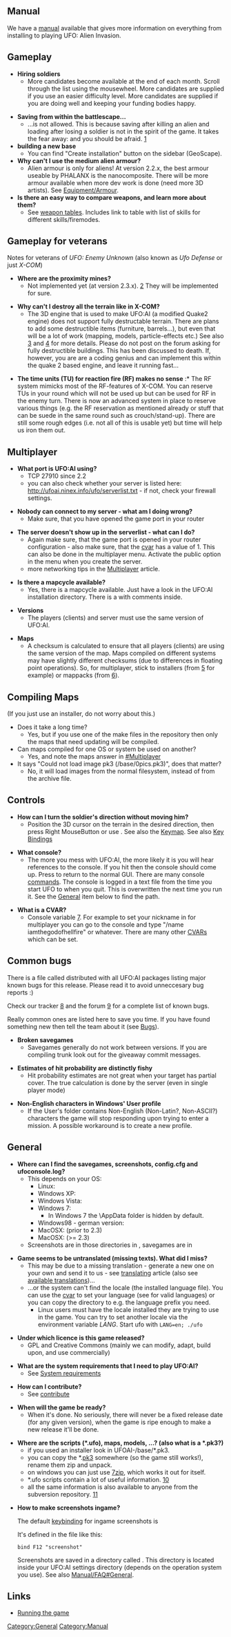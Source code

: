 ## Manual

We have a [manual](Manual "wikilink") available that gives more
information on everything from installing to playing UFO: Alien
Invasion.

## Gameplay

- **Hiring soldiers**
  - More candidates become available at the end of each month. Scroll
    through the list using the mousewheel. More candidates are supplied
    if you use an easier difficulty level. More candidates are supplied
    if you are doing well and keeping your funding bodies happy.

<!-- -->

- **Saving from within the battlescape...**
  - ...is not allowed. This is because saving after killing an alien and
    loading after losing a soldier is not in the spirit of the game. It
    takes the fear away: and you should be afraid.
    [1](http://ufoai.ninex.info/forum/index.php?topic=937.0)
- **building a new base**
  - You can find "Create installation" button on the sidebar (GeoScape).
- **Why can't I use the medium alien armour?**
  - Alien armour is only for aliens! At version 2.2.x, the best armour
    useable by PHALANX is the nanocomposite. There will be more armour
    available when more dev work is done (need more 3D artists). See
    [Equipment/Armour](Equipment/Armour "wikilink").
- **Is there an easy way to compare weapons, and learn more about
  them?**
  - See [weapon tables](weapon_tables "wikilink"). Includes link to
    table with list of skills for different skills/firemodes.

## Gameplay for veterans

Notes for veterans of *UFO: Enemy Unknown* (also known as *Ufo Defense*
or just *X-COM*)

- **Where are the proximity mines?**
  - Not implemented yet (at version 2.3.x).
    [2](http://ufoai.ninex.info/forum/index.php?topic=1286.0) They will
    be implemented for sure.

<!-- -->

- **Why can't I destroy all the terrain like in X-COM?**
  - The 3D engine that is used to make UFO:AI (a modified Quake2 engine)
    does not support fully destructable terrain. There are plans to add
    some destructible items (furniture, barrels...), but even that will
    be a lot of work (mapping, models, particle-effects etc.) See also
    [3](http://ufoai.ninex.info/forum/index.php?topic=636.0) and
    [4](http://ufoai.ninex.info/forum/index.php?topic=673.0) for more
    details. Please do not post on the forum asking for fully
    destructible buildings. This has been discussed to death. If,
    however, you are are a coding genius and can implement this within
    the quake 2 based engine, and leave it running fast...

<!-- -->

- **The time units (TU) for reaction fire (RF) makes no sense**
  :\* The RF system mimicks most of the RF-features of X-COM. You can
  reserve TUs in your round which will not be used up but can be used
  for RF in the enemy turn.
  There is now an advanced system in place to reserve various things
  (e.g. the RF reservation as mentioned already or stuff that can be
  suede in the same round such as crouch/stand-up). There are still some
  rough edges (i.e. not all of this is usable yet) but time will help us
  iron them out.

## Multiplayer

- **What port is UFO:AI using?**
  - TCP 27910 since 2.2
  - you can also check whether your server is listed here:
    <http://ufoai.ninex.info/ufo/serverlist.txt> - if not, check your
    firewall settings.

<!-- -->

- **Nobody can connect to my server - what am I doing wrong?**
  - Make sure, that you have opened the game port in your router

<!-- -->

- **The server doesn't show up in the serverlist - what can I do?**
  - Again make sure, that the game port is opened in your router
    configuration - also make sure, that the [cvar](cvars "wikilink")
    has a value of 1. This can also be done in the multiplayer menu.
    Activate the public option in the menu when you create the server.
  - more networking tips in the [Multiplayer](Multiplayer "wikilink")
    article.

<!-- -->

- **Is there a mapcycle available?**
  - Yes, there is a mapcycle available. Just have a look in the UFO:AI
    installation directory. There is a with comments inside.

<!-- -->

- **Versions**
  - The players (clients) and server must use the same version of
    UFO:AI.

<!-- -->

- **Maps**
  - A checksum is calculated to ensure that all players (clients) are
    using the same version of the map. Maps compiled on different
    systems may have slightly different checksums (due to differences in
    floating point operations). So, for multiplayer, stick to installers
    (from
    [5](http://sourceforge.net/project/platformdownload.php?group_id=157793)
    for example) or mappacks (from
    [6](http://mattn.ninex.info/download/)).

## Compiling Maps

(If you just use an installer, do not worry about this.)

- Does it take a long time?
  - Yes, but if you use one of the make files in the repository then
    only the maps that need updating will be compiled.
- Can maps compiled for one OS or system be used on another?
  - Yes, and note the maps answer in
    [\#Multiplayer](#Multiplayer "wikilink")
- It says "Could not load image pk3 (/base/0pics.pk3)", does that
  matter?
  - No, it will load images from the normal filesystem, instead of from
    the archive file.

## Controls

- **How can I turn the soldier's direction without moving him?**
  - Position the 3D cursor on the terrain in the desired direction, then
    press Right MouseButton or use . See also the
    [Keymap](Manual/Keymap "wikilink"). See also [Key
    Bindings](Manual/Key_Bindings "wikilink")

<!-- -->

- **What console?**
  - The more you mess with UFO:AI, the more likely it is you will hear
    references to the console. If you hit then the console should come
    up. Press to return to the normal GUI. There are many console
    [commands](commands "wikilink"). The console is logged in a text
    file from the time you start UFO to when you quit. This is
    overwritten the next time you run it. See the
    [General](#General "wikilink") item below to find the path.

<!-- -->

- **What is a CVAR?**
  - Console variable [7](http://en.wikipedia.org/wiki/Cvar). For example
    to set your nickname in for multiplayer you can go to the console
    and type "/name iamthegodofhellfire" or whatever. There are many
    other [CVARs](Cvars "wikilink") which can be set.

## Common bugs

There is a file called distributed with all UFO:AI packages listing
major known bugs for this release. Please read it to avoid unneccesary
bug reports :)

Check our tracker [8](http://ufoai.org/bugs/) and the forum
[9](http://ufoai.ninex.info/forum/index.php?board=7.0) for a complete
list of known bugs.

Really common ones are listed here to save you time. If you have found
something new then tell the team about it (see [Bugs](Bugs "wikilink")).

- **Broken savegames**
  - Savegames generally do not work between versions. If you are
    compiling trunk look out for the giveaway commit messages.

<!-- -->

- **Estimates of hit probability are distinctly fishy**
  - Hit probability estimates are not great when your target has partial
    cover. The true calculation is done by the server (even in single
    player mode)

<!-- -->

- **Non-English characters in Windows' User profile**
  - If the User's folder contains Non-English (Non-Latin?, Non-ASCII?)
    characters the game will stop responding upon trying to enter a
    mission. A possible workaround is to create a new profile.

## General

- **Where can I find the savegames, screenshots, config.cfg and
  ufoconsole.log?**
  - This depends on your OS:
    - Linux:
    - Windows XP:
    - Windows Vista:
    - Windows 7:
      - In Windows 7 the \AppData folder is hidden by default.
    - Windows98 - german version:
    - MacOSX: (prior to 2.3)
    - MacOSX: (\>= 2.3)
  - Screenshots are in those directories in , savegames are in

<!-- -->

- **Game seems to be untranslated (missing texts). What did I miss?**
  - This may be due to a missing translation - generate a new one on
    your own and send it to us - see
    [translating](translating "wikilink") article (also see [available
    translations](available_translations "wikilink"))...
  - ...or the system can't find the locale (the installed language
    file). You can use the [cvar](cvars "wikilink") to set your language
    (see for valid languages) or you can copy the directory to e.g. the
    language prefix you need.
    - Linux users must have the locale installed they are trying to use
      in the game. You can try to set another locale via the environment
      variable *LANG*. Start ufo with `LANG=en; ./ufo`

<!-- -->

- **Under which licence is this game released?**
  - GPL and Creative Commons (mainly we can modify, adapt, build upon,
    and use commercially)

<!-- -->

- **What are the system requirements that I need to play UFO:AI?**
  - See [System requirements](System_requirements "wikilink")

<!-- -->

- **How can I contribute?**
  - See [contribute](contribute "wikilink")

<!-- -->

- **When will the game be ready?**
  - When it's done. No seriously, there will never be a fixed release
    date (for any given version), when the game is ripe enough to make a
    new release it'll be done.

<!-- -->

- **Where are the scripts (\*.ufo), maps, models, ...? (also what is a
  \*.pk3?)**
  - if you used an installer look in UFOAI-<version>/base/\*.pk3.
  - you can copy the \*.[pk3](pk3 "wikilink") somewhere (so the game
    still works!), rename them zip and unpack.
  - on windows you can just use
    [7zip](http://sourceforge.net/projects/sevenzip/), which works it
    out for itself.
  - \*.ufo scripts contain a lot of useful information.
    [10](http://ufoai.ninex.info/wiki/index.php/UFO-Scripts)
  - all the same information is also available to anyone from the
    subversion repository.
    [11](http://ufoai.ninex.info/wiki/index.php/SVN)

<!-- -->

- **How to make screenshots ingame?**

  The default [keybinding](Keybindings "wikilink") for ingame
  screenshots is

  It's defined in the file like this:


      bind F12 "screenshot"

  Screenshots are saved in a directory called . This directory is
  located inside your UFO:AI settings directory (depends on the
  operation system you use). See also
  [Manual/FAQ#General](Manual/FAQ#General "wikilink").

## Links

- [Running the game](Running_the_game "wikilink")

[Category:General](Category:General "wikilink")
[Category:Manual](Category:Manual "wikilink")